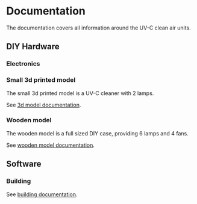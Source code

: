 # Documentation

The documentation covers all information around the UV-C clean air units.

## DIY Hardware

### Electronics

### Small 3d printed model

The small 3d printed model is a UV-C cleaner with 2 lamps.

See [3d model documentation](3dmodel.md).

### Wooden model

The wooden model is a full sized DIY case, providing 6 lamps and 4 fans.

See [wooden model documentation](/hardware/all_wood/README.md).

## Software

### Building

See [building documentation](software.md).
